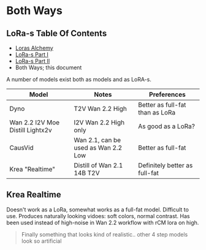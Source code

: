 # Both Ways

## LoRa-s Table Of Contents

* [Loras Alchemy](alchemy.md)
* [LoRa-s Part I](part-01.md)
* [LoRa-s Part II](part-02.md)
* Both Ways; this document


A number of models exist both as models and as LoRA-s.

| Model | Notes | Preferences |
| --- | --- | --- |
| Dyno | T2V Wan 2.2 High | Better as full-fat than as LoRa |
| Wan 2.2 I2V Moe Distill Lightx2v | I2V Wan 2.2 High only | As good as a LoRa? |
| CausVid | Wan 2.1, can be used as Wan 2.2 Low | Better as full-fat |
| Krea "Realtime" | Distill of Wan 2.1 14B T2V | Definitely better as full-fat |


## Krea Realtime

Doesn't work as a LoRa, somewhat works as a full-fat model. Difficult to use.
Produces naturally looking vidoes: soft colors, normal contrast.
Has been used instead of high-noise in Wan 2.2 workflow with rCM lora on high.

> Finally something that looks kind of realistic.. other 4 step models look so artificial